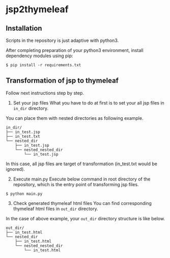 # jsp2thymeleaf

## Installation
Scripts in the repository is just adaptive with python3.

After completing preparation of your python3 environment, install dependency modules using pip:
```
$ pip install -r requirements.txt
```

## Transformation of jsp to thymeleaf
Follow next instructions step by step.
1. Set your jsp files
  What you have to do at first is to set your all jsp files in `in_dir` directory.

  You can place them with nested directories as following example.
  ```
  in_dir/
  ├── in_test.jsp
  ├── in_test.txt
  └── nested_dir
      ├── in_test.jsp
      └── nested_nested_dir
          └── in_test.jsp
  ```
  In this case, all jsp files are target of transformation (in_test.txt would be ignored).

2. Execute main.py
  Execute below command in root directory of the repository, which is the entry point of transforming jsp files.
  ```
  $ python main.py
  ```

3. Check generated thymeleaf html files
  You can find corresponding thymeleaf html files in `out_dir` directory.

  In the case of above example, your `out_dir` directory structure is like below.
  ```
  out_dir/
  ├── in_test.html
  └── nested_dir
      ├── in_test.html
      └── nested_nested_dir
          └── in_test.html
  ```
